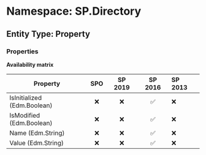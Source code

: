 # Namespace: SP.Directory

## Entity Type: Property

### Properties

**Availability matrix**

Property | SPO | SP 2019 | SP 2016 | SP 2013
----------|:---:|:-------:|:-------:|:-------
IsInitialized (Edm.Boolean) | ❌ | ❌ | ✅ | ❌
IsModified (Edm.Boolean) | ❌ | ❌ | ✅ | ❌
Name (Edm.String) | ❌ | ❌ | ✅ | ❌
Value (Edm.String) | ❌ | ❌ | ✅ | ❌

